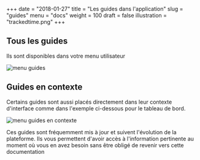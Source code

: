 +++
date        = "2018-01-27"
title       = "Les guides dans l'application"
slug        = "guides"
menu        = "docs"
weight      = 100
draft       = false
illustration = "trackedtime.png"
+++



<!--more-->

## Tous les guides

Ils sont disponibles dans votre menu utilisateur

![menu guides](/img/screenshots/guides.png)

## Guides en contexte

Certains guides sont aussi placés directement dans leur contexte d'interface comme dans l'exemple ci-dessous pour le tableau de bord.

![menu guides en contexte](/img/screenshots/guide_in_place.png)

Ces guides sont fréquemment mis à jour et suivent l'évolution de la plateforme. Ils vous permettent d'avoir accès à l'information pertinente au moment où vous en avez besoin sans être obligé de revenir vers cette documentation

